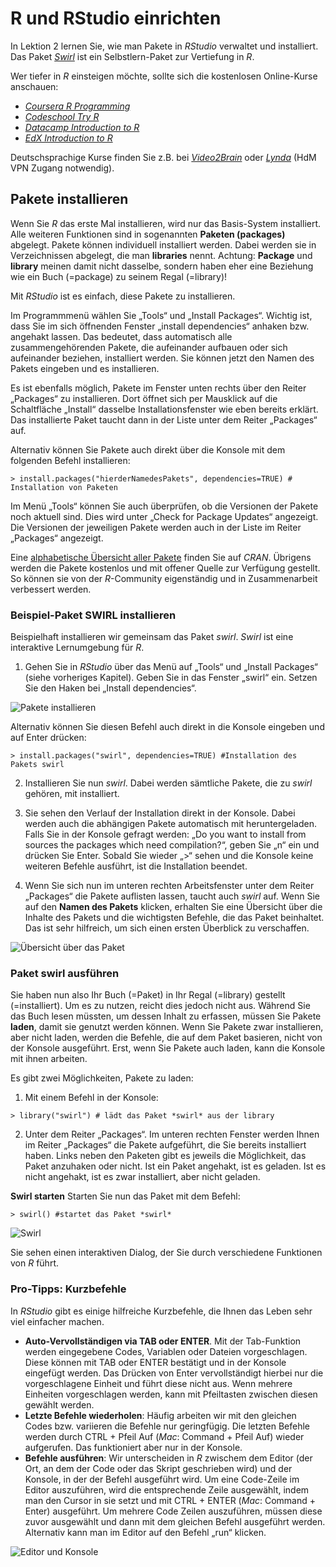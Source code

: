 # R und RStudio einrichten
In Lektion 2 lernen Sie, wie man Pakete in *RStudio* verwaltet und installiert. Das Paket [*Swirl*](http://swirlstats.com/) ist ein Selbstlern-Paket zur Vertiefung in *R*.

Wer tiefer in *R* einsteigen möchte, sollte sich die kostenlosen Online-Kurse anschauen:

+ [*Coursera R Programming*](https://www.coursera.org/learn/r-programming#syllabus)
+ [*Codeschool Try R*](http://tryr.codeschool.com/)
+ [*Datacamp Introduction to R*](https://www.datacamp.com/courses/free-introduction-to-r)
+ [*EdX Introduction to R*](https://www.edx.org/course/introduction-to-r-for-data-science)

Deutschsprachige Kurse finden Sie z.B. bei [*Video2Brain*](https://www.video2brain.com/de/videotraining/r-und-rstudio-grundkurs) oder [*Lynda*](https://www.lynda.com/R-tutorials/Up-Running-R/120612-2.html?srchtrk=index%3a4%0alinktypeid%3a2%0aq%3aR%0apage%3a1%0as%3arelevance%0asa%3atrue%0aproducttypeid%3a2) (HdM VPN Zugang notwendig).

## Pakete installieren
Wenn Sie *R* das erste Mal installieren, wird nur das Basis-System installiert. Alle weiteren Funktionen sind in sogenannten **Paketen (packages)** abgelegt. Pakete können individuell installiert werden. Dabei werden sie in Verzeichnissen abgelegt, die man **libraries** nennt. Achtung: **Package** und **library** meinen damit nicht dasselbe, sondern haben eher eine Beziehung wie ein Buch (=package) zu seinem Regal (=library)!

Mit *RStudio* ist es einfach, diese Pakete zu installieren.

Im Programmmenü wählen Sie „Tools“ und „Install Packages“. Wichtig ist, dass Sie im sich öffnenden Fenster „install dependencies“ anhaken bzw. angehakt lassen. Das bedeutet, dass automatisch alle zusammengehörenden Pakete, die aufeinander aufbauen oder sich aufeinander beziehen, installiert werden. Sie können jetzt den Namen des Pakets eingeben und es installieren.

Es ist ebenfalls möglich, Pakete im Fenster unten rechts über den Reiter „Packages“ zu installieren. Dort öffnet sich per Mausklick auf die Schaltfläche „Install“ dasselbe Installationsfenster wie eben bereits erklärt. Das installierte Paket taucht dann in der Liste unter dem Reiter „Packages“ auf.

Alternativ können Sie Pakete auch direkt über die Konsole mit dem folgenden Befehl installieren:

`> install.packages("hierderNamedesPakets", dependencies=TRUE) # Installation von Paketen`

Im Menü „Tools“ können Sie auch überprüfen, ob die Versionen der Pakete noch aktuell sind. Dies wird unter „Check for Package Updates“ angezeigt. Die Versionen der jeweiligen Pakete werden auch in der Liste im Reiter „Packages“ angezeigt.

Eine [alphabetische Übersicht aller Pakete](https://cran.r-project.org/web/packages/available_packages_by_name.html) finden Sie auf *CRAN*. Übrigens werden die Pakete kostenlos und mit offener Quelle zur Verfügung gestellt. So können sie von der *R*-Community eigenständig und in Zusammenarbeit verbessert werden.

### Beispiel-Paket SWIRL installieren
Beispielhaft installieren wir gemeinsam das Paket *swirl*. *Swirl* ist eine interaktive Lernumgebung für *R*.

1. Gehen Sie in *RStudio* über das Menü auf „Tools“ und „Install Packages“ (siehe vorheriges Kapitel). Geben Sie in das Fenster „swirl“ ein. Setzen Sie den Haken bei „Install dependencies“.

![Pakete installieren](/00_images/InstallPaket.png)

Alternativ können Sie diesen Befehl auch direkt in die Konsole eingeben und auf Enter drücken:

`> install.packages("swirl", dependencies=TRUE) #Installation des Pakets swirl`

2. Installieren Sie nun *swirl*. Dabei werden sämtliche Pakete, die zu *swirl* gehören, mit installiert.

3. Sie sehen den Verlauf der Installation direkt in der Konsole. Dabei werden auch die abhängigen Pakete automatisch mit heruntergeladen. Falls Sie in der Konsole gefragt werden: „Do you want to install from sources the packages which need compilation?“, geben Sie „n“ ein und drücken Sie Enter. Sobald Sie wieder „>“ sehen und die Konsole keine weiteren Befehle ausführt, ist die Installation beendet.

4. Wenn Sie sich nun im unteren rechten Arbeitsfenster unter dem Reiter „Packages“ die Pakete auflisten lassen, taucht auch *swirl* auf. Wenn Sie auf den **Namen des Pakets** klicken, erhalten Sie eine Übersicht über die Inhalte des Pakets und die wichtigsten Befehle, die das Paket beinhaltet. Das ist sehr hilfreich, um sich einen ersten Überblick zu verschaffen.

![Übersicht über das Paket](/00_images/UebersichtPaket.png)

### Paket swirl ausführen
Sie haben nun also Ihr Buch (=Paket) in Ihr Regal (=library) gestellt (=installiert). Um es zu nutzen, reicht dies jedoch nicht aus. Während Sie das Buch lesen müssten, um dessen Inhalt zu erfassen, müssen Sie Pakete **laden**, damit sie genutzt werden können. Wenn Sie Pakete zwar installieren, aber nicht laden, werden die Befehle, die auf dem Paket basieren, nicht von der Konsole ausgeführt. Erst, wenn Sie Pakete auch laden, kann die Konsole mit ihnen arbeiten.

Es gibt zwei Möglichkeiten, Pakete zu laden:

1. Mit einem Befehl in der Konsole:

`> library("swirl") # lädt das Paket *swirl* aus der library`

2. Unter dem Reiter „Packages“. Im unteren rechten Fenster werden Ihnen im Reiter „Packages“ die Pakete aufgeführt, die Sie bereits installiert haben. Links neben den Paketen gibt es jeweils die Möglichkeit, das Paket anzuhaken oder nicht. Ist ein Paket angehakt, ist es geladen. Ist es nicht angehakt, ist es zwar installiert, aber nicht geladen.

**Swirl starten**
Starten Sie nun das Paket mit dem Befehl:

`> swirl() #startet das Paket *swirl*`

![Swirl](/00_images/Swirl.png)

Sie sehen einen interaktiven Dialog, der Sie durch verschiedene Funktionen von *R* führt.

### Pro-Tipps: Kurzbefehle
In *RStudio* gibt es einige hilfreiche Kurzbefehle, die Ihnen das Leben sehr viel einfacher machen.

* **Auto-Vervollständigen via TAB oder ENTER**. Mit der Tab-Funktion werden eingegebene Codes, Variablen oder Dateien vorgeschlagen. Diese können mit TAB oder ENTER bestätigt und in der Konsole eingefügt werden. Das Drücken von Enter vervollständigt hierbei nur die vorgeschlagene Einheit und führt diese nicht aus. Wenn mehrere Einheiten vorgeschlagen werden, kann mit Pfeiltasten zwischen diesen gewählt werden.
* **Letzte Befehle wiederholen**: Häufig arbeiten wir mit den gleichen Codes bzw. variieren die Befehle nur geringfügig. Die letzten Befehle werden durch CTRL + Pfeil Auf (*Mac*: Command + Pfeil Auf) wieder aufgerufen. Das funktioniert aber nur in der Konsole.
* **Befehle ausführen**: Wir unterscheiden in *R* zwischem dem Editor (der Ort, an dem der Code oder das Skript geschrieben wird) und der Konsole, in der der Befehl ausgeführt wird. Um eine Code-Zeile im Editor auszuführen, wird die entsprechende Zeile ausgewählt, indem man den Cursor in sie setzt und mit CTRL + ENTER (*Mac*: Command + Enter) ausgeführt. Um mehrere Code Zeilen auszuführen, müssen diese zuvor ausgewählt und dann mit dem gleichen Befehl ausgeführt werden. Alternativ kann man im Editor auf den Befehl „run“ klicken.

![Editor und Konsole](/00_images/Editor.png)

